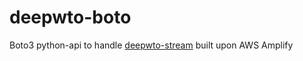 # deepwto-boto
Boto3 python-api to handle [deepwto-stream](https://github.com/syyunn/deepwto-stream) built upon AWS Amplify
